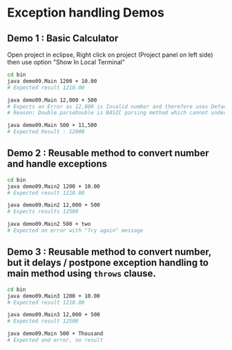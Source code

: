 # Exception handling Demos

## Demo 1 : Basic Calculator

Open project in eclipse, Right click on project (Project panel on left side) then use option  "Show In Local Terminal"

```sh
cd bin
java demo09.Main 1200 + 10.00
# Expected result 1210.00

java demo09.Main 12,000 + 500
# Expects an Error as 12,000 is Invalid number and therefore uses Default ZERO
# Reason: Double.parseDouble is BASIC parsing method which cannot understand thousand seperator

java demo09.Main 500 + 11,500
# Expected Result : 12000
```

## Demo 2 : Reusable method to convert number and handle exceptions

```sh
cd bin
java demo09.Main2 1200 + 10.00
# Expected result 1210.00

java demo09.Main2 12,000 + 500
# Expects results 12500

java demo09.Main2 500 + two
# Expected an error with "Try again" message
```

## Demo 3 : Reusable method to convert number, but it delays / postpone exception handling to main method using `throws` clause.

```sh
cd bin
java demo09.Main3 1200 + 10.00
# Expected result 1210.00

java demo09.Main3 12,000 + 500
# Expected result 12500

java demo09.Main 500 + Thousand
# Expected and error, no result
```

